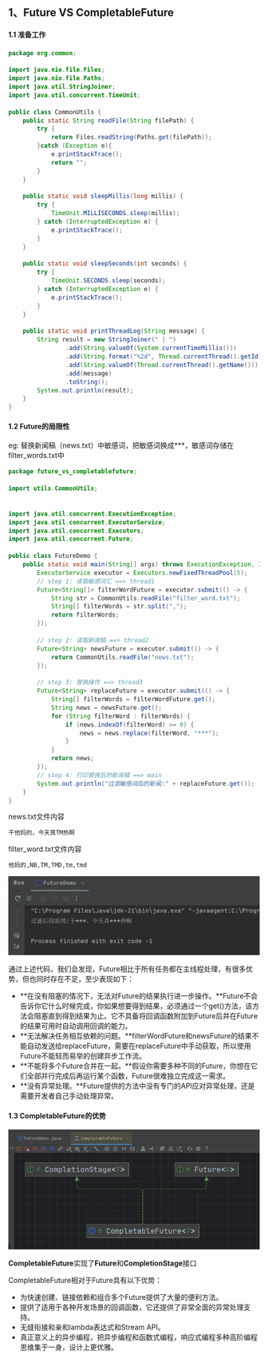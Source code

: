 ## 1、Future VS CompletableFuture
#### 1.1 准备工作
```java
package org.common;

import java.nio.file.Files;
import java.nio.file.Paths;
import java.util.StringJoiner;
import java.util.concurrent.TimeUnit;

public class CommonUtils {
    public static String readFile(String filePath) {
        try {
            return Files.readString(Paths.get(filePath));
        }catch (Exception e){
            e.printStackTrace();
            return "";
        }
    }

    public static void sleepMillis(long millis) {
        try {
            TimeUnit.MILLISECONDS.sleep(millis);
        } catch (InterruptedException e) {
            e.printStackTrace();
        }
    }

    public static void sleepSeconds(int seconds) {
        try {
            TimeUnit.SECONDS.sleep(seconds);
        } catch (InterruptedException e) {
            e.printStackTrace();
        }
    }

    public static void printThreadLog(String message) {
        String result = new StringJoiner(" | ")
                .add(String.valueOf(System.currentTimeMillis()))
                .add(String.format("%2d", Thread.currentThread().getId()))
                .add(String.valueOf(Thread.currentThread().getName()))
                .add(message)
                .toString();
        System.out.println(result);
    }
}

```

#### 1.2 Future的局限性
eg:  替换新闻稿（news.txt）中敏感词，把敏感词换成***，敏感词存储在filter_words.txt中

```java
package future_vs_completablefuture;

import utils.CommonUtils;


import java.util.concurrent.ExecutionException;
import java.util.concurrent.ExecutorService;
import java.util.concurrent.Executors;
import java.util.concurrent.Future;

public class FutureDemo {
    public static void main(String[] args) throws ExecutionException, InterruptedException {
        ExecutorService executor = Executors.newFixedThreadPool(5);
        // step 1: 读取敏感词汇 ==> thread1
        Future<String[]> filterWordFuture = executor.submit(() -> {
            String str = CommonUtils.readFile("filter_word.txt");
            String[] filterWords = str.split(",");
            return filterWords;
        });

        // step 2: 读取新闻稿 ==> thread2
        Future<String> newsFuture = executor.submit(() -> {
            return CommonUtils.readFile("news.txt");
        });

        // step 3: 替换操作 ==> thread3
        Future<String> replaceFuture = executor.submit(() -> {
            String[] filterWords = filterWordFuture.get();
            String news = newsFuture.get();
            for (String filterWord : filterWords) {
                if (news.indexOf(filterWord) >= 0) {
                    news = news.replace(filterWord, "***");
                }
            }
            return news;
        });
        // step 4: 打印替换后的新闻稿 ==> main
        System.out.println("过滤敏感词后的新闻:" + replaceFuture.get());
    }
}

```

news.txt文件内容
```latex
干他妈的，今天真TM热啊
```

filter_word.txt文件内容
```latex
他妈的,NB,TM,TMD,tm,tmd
```

![测试结果.png](../picture/%E6%B5%8B%E8%AF%95%E7%BB%93%E6%9E%9C.png)

通过上述代码，我们会发现，Future相比于所有任务都在主线程处理，有很多优势，但也同时存在不足，至少表现如下：

+ **在没有阻塞的情况下，无法对Future的结果执行进一步操作。**Future不会告诉你它什么时候完成，你如果想要得到结果，必须通过一个get()方法，该方法会阻塞直到得到结果为止。它不具备将回调函数附加到Future后并在Future的结果可用时自动调用回调的能力。
+ **无法解决任务相互依赖的问题。**filterWordFuture和newsFuture的结果不能自动发送给replaceFuture，需要在replaceFuture中手动获取，所以使用Future不能轻而易举的创建异步工作流。
+ **不能将多个Future合并在一起。**假设你需要多种不同的Future，你想在它们全部并行完成后再运行某个函数，Future很难独立完成这一需求。
+ **没有异常处理。**Future提供的方法中没有专门的API应对异常处理，还是需要开发者自己手动处理异常。

#### 1.3 CompletableFuture的优势
![实现关系.png](../picture/%E5%AE%9E%E7%8E%B0%E5%85%B3%E7%B3%BB.png)

**CompletableFuture**实现了**Future**和**CompletionStage**接口

CompletableFuture相对于Future具有以下优势：

+ 为快速创建、链接依赖和组合多个Future提供了大量的便利方法。
+ 提供了适用于各种开发场景的回调函数，它还提供了非常全面的异常处理支持。
+ 无缝衔接和亲和lambda表达式和Stream API。
+ 真正意义上的异步编程，把异步编程和函数式编程，响应式编程多种高阶编程思维集于一身，设计上更优雅。







